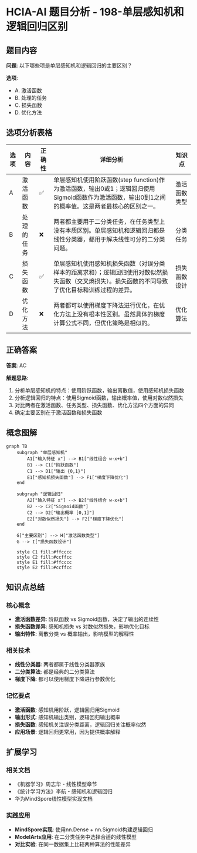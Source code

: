 # HCIA-AI 题目分析 - 198-单层感知机和逻辑回归区别

## 题目内容

**问题**: 以下哪些项是单层感知机和逻辑回归的主要区别？

**选项**:
- A. 激活函数
- B. 处理的任务
- C. 损失函数
- D. 优化方法

## 选项分析表格

| 选项 | 内容 | 正确性 | 详细分析 | 知识点 |
|------|------|--------|----------|--------|
| A | 激活函数 | ✅ | 单层感知机使用阶跃函数(step function)作为激活函数，输出0或1；逻辑回归使用Sigmoid函数作为激活函数，输出0到1之间的概率值。这是两者最核心的区别之一。 | 激活函数类型 |
| B | 处理的任务 | ❌ | 两者都主要用于二分类任务，在任务类型上没有本质区别。单层感知机和逻辑回归都是线性分类器，都用于解决线性可分的二分类问题。 | 分类任务 |
| C | 损失函数 | ✅ | 单层感知机使用感知机损失函数（对误分类样本的距离求和）；逻辑回归使用对数似然损失函数（交叉熵损失）。损失函数的不同导致了优化目标和训练过程的差异。 | 损失函数设计 |
| D | 优化方法 | ❌ | 两者都可以使用梯度下降法进行优化，在优化方法上没有根本性区别。虽然具体的梯度计算公式不同，但优化策略是相似的。 | 优化算法 |

## 正确答案
**答案**: AC

**解题思路**: 
1. 分析单层感知机的特点：使用阶跃函数，输出离散值，使用感知机损失函数
2. 分析逻辑回归的特点：使用Sigmoid函数，输出概率值，使用对数似然损失
3. 对比两者在激活函数、任务类型、损失函数、优化方法四个方面的异同
4. 确定主要区别在于激活函数和损失函数

## 概念图解

```mermaid
graph TB
    subgraph "单层感知机"
        A1["输入特征 x"] --> B1["线性组合 w·x+b"]
        B1 --> C1["阶跃函数"]
        C1 --> D1["输出 {0,1}"]
        E1["感知机损失函数"] --> F1["梯度下降优化"]
    end
    
    subgraph "逻辑回归"
        A2["输入特征 x"] --> B2["线性组合 w·x+b"]
        B2 --> C2["Sigmoid函数"]
        C2 --> D2["输出概率 [0,1]"]
        E2["对数似然损失"] --> F2["梯度下降优化"]
    end
    
    G["主要区别"] --> H["激活函数类型"]
    G --> I["损失函数设计"]
    
    style C1 fill:#ffcccc
    style C2 fill:#ccffcc
    style E1 fill:#ffcccc
    style E2 fill:#ccffcc
```

## 知识点总结

### 核心概念
- **激活函数差异**: 阶跃函数 vs Sigmoid函数，决定了输出的连续性
- **损失函数差异**: 感知机损失 vs 对数似然损失，影响优化目标
- **输出特性**: 离散分类 vs 概率输出，影响模型的解释性

### 相关技术
- **线性分类器**: 两者都属于线性分类器家族
- **二分类算法**: 都是经典的二分类算法
- **梯度下降**: 都可以使用梯度下降进行参数优化

### 记忆要点
- **激活函数**: 感知机用阶跃，逻辑回归用Sigmoid
- **输出形式**: 感知机输出类别，逻辑回归输出概率
- **损失函数**: 感知机关注误分类距离，逻辑回归关注概率似然
- **应用场景**: 逻辑回归更常用，因为提供概率解释

## 扩展学习

### 相关文档
- 《机器学习》周志华 - 线性模型章节
- 《统计学习方法》李航 - 感知机和逻辑回归
- 华为MindSpore线性模型实现文档

### 实践应用
- **MindSpore实现**: 使用nn.Dense + nn.Sigmoid构建逻辑回归
- **ModelArts应用**: 在二分类任务中选择合适的线性模型
- **对比实验**: 在同一数据集上比较两种算法的性能差异